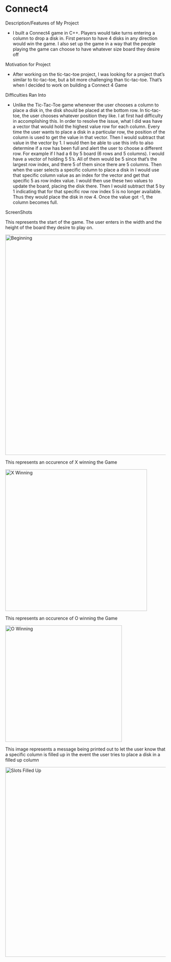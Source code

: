 # Connect4
Description/Features of My Project
- I built a Connect4 game in C++. Players would take turns entering a column to drop a disk in. First person to have 4 disks in any direction would win the game. I also set up the game in a way that the people playing the game can choose to have whatever size board they desire off

Motivation for Project
- After working on the tic-tac-toe project, I was looking for a project that’s similar to tic-tac-toe, but a bit more challenging than tic-tac-toe. That’s when I decided to work on building a Connect 4 Game

Difficulties Ran Into
- Unlike the Tic-Tac-Toe game whenever the user chooses a column to place a disk in, the disk should be placed at the bottom row. In tic-tac-toe, the user chooses whatever position they like. I at first had difficulty in accomplishing this. In order to resolve the issue, what I did was have a vector that would hold the highest value row for each column. Every time the user wants to place a disk in a particular row, the position of the column is used to get the value in that vector. Then I would subtract that value in the vector by 1. I would then be able to use this info to also determine if a row has been full and alert the user to choose a different row. For example if I had a 6 by 5 board (6 rows and 5 columns). I would have a vector of holding 5 5’s. All of them would be 5 since that’s the largest row index, and there 5 of them since there are 5 columns. Then when the user selects a specific column to place a disk in I would use that specific column value as an index for the vector and get that specific 5 as row index value. I would then use these two values to update the board, placing the disk there. Then I would subtract that 5 by 1 indicating that for that specific row row index 5 is no longer available. Thus they would place the disk in row 4. Once the value got -1, the column becomes full. 


ScreenShots

This represents the start of the game. The user enters in the width and the height of the board they desire to play on.


<img width="692" alt="Beginning" src="https://user-images.githubusercontent.com/87880723/184972966-f84c6524-1abf-4f58-bc6a-a2eac22d3458.png">





This represents an occurence of X winning the Game 


<img width="445" alt="X Winning" src="https://user-images.githubusercontent.com/87880723/184973083-97986ab8-d951-4fdf-bb7a-c952074d1a19.png">





This represents an occurence of O winning the Game


<img width="366" alt="O Winning" src="https://user-images.githubusercontent.com/87880723/184973169-3d06c3ff-5d17-42de-b37d-eed1307060ee.png">





This image represents a message being printed out to let the user know that a specific column is filled up in the event the user tries to place a disk in a filled up column


<img width="596" alt="Slots Filled Up" src="https://user-images.githubusercontent.com/87880723/184973347-16c7febf-ac30-418c-b05e-e9ed60cbfa12.png">
